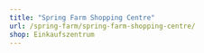 ```yaml
---
title: "Spring Farm Shopping Centre"
url: /spring-farm/spring-farm-shopping-centre/
shop: Einkaufszentrum
---
```

